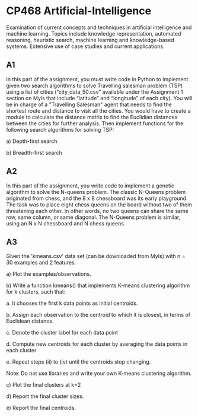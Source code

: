 # CP468 Artificial-Intelligence
Examination of current concepts and techniques in artificial intelligence and machine learning. Topics include knowledge representation, automated reasoning, heuristic search, machine learning and knowledge-based systems. Extensive use of case studies and current applications.

## A1
In this part of the assignment, you must write code in Python to 
implement given two search algorithms to solve Travelling salesman problem (TSP) using a list of 
cities (“city_data_50.csv” available under the Assignment 1 section on Myls that include 
“latitude” and “longitude” of each city). You will be in charge of a "Travelling Salesman" agent 
that needs to find the shortest route and distance to visit all the cities. You would have to create 
a module to calculate the distance matrix to find the Euclidian distances between the cities for 
further analysis. Then implement functions for the following search algorithms for solving TSP:  

a) Depth-first search  

b) Breadth-first search

## A2
In this part of the assignment, you write code to implement a genetic algorithm to solve the N-queens problem. The classic N-Queens problem originated from chess, and the 8 x 8 chessboard was its early playground. The task was to place eight chess queens on the board without two of them threatening each other. In other words, no two queens can share the same row, same column, or same diagonal. The N-Queens problem is similar, using an N x N chessboard and N chess queens.

## A3
Given the 'kmeans.csv' data set (can be downloaded from MyIs) with n = 30 examples and 2 features.  

a) Plot the examples/observations.  

b) Write a function kmeans() that implements K-means clustering algorithm for k clusters, such that:

a. It chooses the first k data points as initial centroids.  

b. Assign each observation to the centroid to which it is closest, in terms of Euclidean distance.  

c. Denote the cluster label for each data point  

d. Compute new centroids for each cluster by averaging the data points in each cluster  

e. Repeat steps (ii) to (iv) until the centroids stop changing.  

Note: Do not use libraries and write your own K-means clustering algorithm.  


c) Plot the final clusters at k=2  

d) Report the final cluster sizes.  

e) Report the final centroids.  







